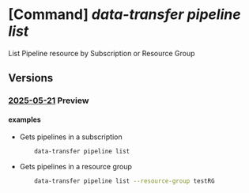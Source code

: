 # [Command] _data-transfer pipeline list_

List Pipeline resource by Subscription or Resource Group

## Versions

### [2025-05-21](/Resources/mgmt-plane/L3N1YnNjcmlwdGlvbnMve30vcHJvdmlkZXJzL21pY3Jvc29mdC5henVyZWRhdGF0cmFuc2Zlci9waXBlbGluZXM=/2025-05-21.xml) **Preview**

<!-- mgmt-plane /subscriptions/{}/providers/microsoft.azuredatatransfer/pipelines 2025-05-21 -->
<!-- mgmt-plane /subscriptions/{}/resourcegroups/{}/providers/microsoft.azuredatatransfer/pipelines 2025-05-21 -->

#### examples

- Gets pipelines in a subscription
    ```bash
        data-transfer pipeline list
    ```

- Gets pipelines in a resource group
    ```bash
        data-transfer pipeline list --resource-group testRG
    ```

